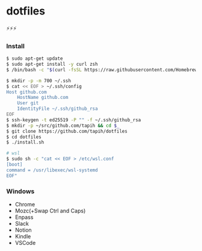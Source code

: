# dotfiles

⚡⚡⚡

### Install

```sh
$ sudo apt-get update
$ sudo apt-get install -y curl zsh
$ /bin/bash -c "$(curl -fsSL https://raw.githubusercontent.com/Homebrew/install/master/install.sh)"

$ mkdir -p -m 700 ~/.ssh
$ cat << EOF > ~/.ssh/config
Host github.com
    HostName github.com
    User git
    IdentityFile ~/.ssh/github_rsa
EOF
$ ssh-keygen -t ed25519 -P "" -f ~/.ssh/github_rsa
$ mkdir -p ~/src/github.com/tapih && cd $_
$ git clone https://github.com/tapih/dotfiles
$ cd dotfiles
$ ./install.sh

# wsl
$ sudo sh -c "cat << EOF > /etc/wsl.conf
[boot]
command = /usr/libexec/wsl-systemd
EOF"
```

### Windows
- Chrome
- Mozc(+Swap Ctrl and Caps)
- Enpass
- Slack
- Notion
- Kindle
- VSCode

